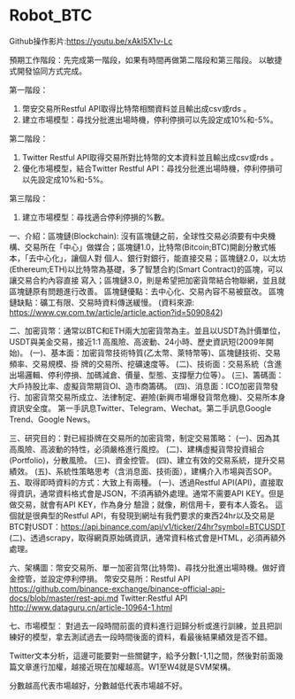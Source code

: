 # Robot_BTC

Github操作影片:https://youtu.be/xAkl5X1v-Lc

預期工作階段：先完成第一階段，如果有時間再做第二階段和第三階段。
以敏捷式開發協同方式完成。

第一階段：
1. 幣安交易所Restful API取得比特幣相關資料並且輸出成csv或rds 。
2. 建立市場模型：尋找分批進出場時機，停利停損可以先設定成10%和-5%。

第二階段：
1. Twitter Restful API取得交易所對比特幣的文本資料並且輸出成csv或rds 。
2. 優化市場模型，結合Twitter Restful API：尋找分批進出場時機，停利停損可以先設定成10%和-5%。

第三階段：
1. 建立市場模型：尋找適合停利停損的%數。

一、介紹：區塊鏈(Blockchain):
沒有區塊鏈之前，全球性交易必須要有中央機構、交易所在「中心」做媒合；區塊鏈1.0，比特幣(Bitcoin;BTC)開創分散式帳本，「去中心化」，讓個人對
個人、銀行對銀行，能直接交易；區塊鏈2.0，以太坊(Ethereum;ETH)以比特幣為基礎，多了智慧合約(Smart Contract)的區塊，可以讓交易合約內容直接
寫入；區塊鏈3.0，則是希望把加密貨幣結合物聯網，並且就區塊鏈原有問題進行改善。
區塊鏈優點：去中心化、交易內容不易被竄改。
區塊鏈缺點：礦工有限、交易時資料傳送緩慢。
(資料來源: https://www.cw.com.tw/article/article.action?id=5090842)

二、加密貨幣：通常以BTC和ETH兩大加密貨幣為主。並且以USDT為計價單位，USDT與美金交易，接近1:1
高風險、高波動、24小時、歷史資訊短(2009年開始)。
(一)、基本面：加密貨幣技術特質(乙太幣、萊特幣等)、區塊鏈技術、交易頻率、交易規模、掛
牌的交易所、挖礦速度等。
(二)、技術面：交易系統（含進出場邏輯、停利停損、加碼減倉、價量、型態、支撐壓力位等）。 
(三)、籌碼面：大戶持股比率、虛擬貨幣期貨OI、造市商籌碼。
(四)、消息面：ICO加密貨幣發行、加密貨幣交易所成立、法律制定、避險(新興市場爆發貨幣危機)、交易所本身資訊安全度。
第一手訊息Twitter、Telegram、Wechat。第二手訊息Google Trend、Google News。

三、研究目的：對已經掛牌在交易所的加密貨幣，制定交易策略：
(一)、因為其高風險、高波動的特性，必須嚴格進行風控。
(二)、建構虛擬貨幣投資組合(Portfolio)，分散風險。
(三)、資金控管。
(四)、建立有效的交易系統，提升交易績效。
(五)、系統性策略思考（含消息面、技術面），建構介入市場與否SOP。
 
五、取得即時資料的方式：大致上有兩種。
(一)、透過Restful API(API)，直接取得資訊，通常資料格式會是JSON，不須再額外處理。通常不需要API KEY。但是做交易，就會有API KEY，作為身分
驗證；就像，刷信用卡，要有本人簽名。
這個就是很典型的Restful API，有發現到網址有我們要求的東西24hr以及交易是BTC對USDT：https://api.binance.com/api/v1/ticker/24hr?symbol=BTCUSDT
(二)、透過scrapy，取得網頁原始碼資訊，通常資料格式會是HTML，必須再額外處理。



六、架構圖：幣安交易所、單一加密貨幣(比特幣)、尋找分批進出場時機。做好資金控管，並設定停利停損。
幣安交易所：Restful API
https://github.com/binance-exchange/binance-official-api-docs/blob/master/rest-api.md
Twitter:Restful API
http://www.dataguru.cn/article-10964-1.html



七、市場模型：
對過去一段時間前面的資料進行迴歸分析或進行訓練，並且把訓練好的模型，拿去測試過去一段時間後面的資料，看最後結果績效是否不錯。



Twitter文本分析，這邊可能要對一些關鍵字，給予分數[-1,1]之間，然後對前面幾篇文章進行加權，越接近現在加權越高。W1至W4就是SVM架構。



分數越高代表市場越好，分數越低代表市場越不好。



